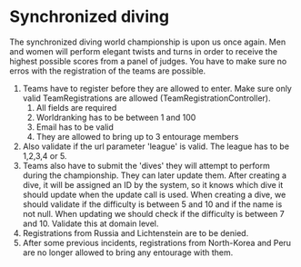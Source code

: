 # Synchronized diving

The synchronized diving world championship is upon us once again. 
Men and women will perform elegant twists and turns in order to receive the highest possible scores from a panel of judges.
You have to make sure no erros with the registration of the teams are possible.

1. Teams have to register before they are allowed to enter. 
Make sure only valid TeamRegistrations are allowed (TeamRegistrationController).
    1. All fields are required
    2. Worldranking has to be between 1 and 100
    3. Email has to be valid
    4. They are allowed to bring up to 3 entourage members
2. Also validate if the url parameter 'league' is valid. The league has to be 1,2,3,4 or 5.
3. Teams also have to submit the 'dives' they will attempt to perform during the championship.
They can later update them. After creating a dive, it will be assigned an ID by the system, so it knows which dive it should update when the update call is used.
When creating a dive, we should validate if the difficulty is between 5 and 10 and if the name is not null. 
When updating we should check if the difficulty is between 7 and 10. 
Validate this at domain level.
4. Registrations from Russia and Lichtenstein are to be denied.
5. After some previous incidents, registrations from North-Korea and Peru are no longer allowed to bring any entourage with them.

 